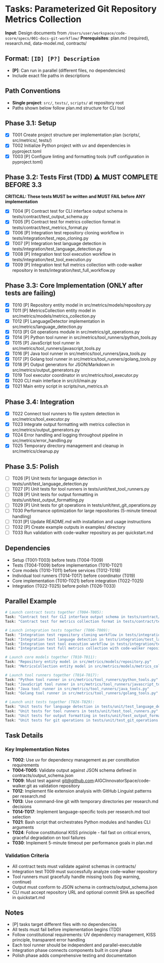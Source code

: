 # Tasks: Parameterized Git Repository Metrics Collection

**Input**: Design documents from `/Users/user/workspace/code-score/specs/001-docs-git-workflow/`
**Prerequisites**: plan.md (required), research.md, data-model.md, contracts/

## Format: `[ID] [P?] Description`
- **[P]**: Can run in parallel (different files, no dependencies)
- Include exact file paths in descriptions

## Path Conventions
- **Single project**: `src/`, `tests/`, `scripts/` at repository root
- Paths shown below follow plan.md structure for CLI tool

## Phase 3.1: Setup
- [x] T001 Create project structure per implementation plan (scripts/, src/metrics/, tests/)
- [x] T002 Initialize Python project with uv and dependencies in pyproject.toml
- [x] T003 [P] Configure linting and formatting tools (ruff configuration in pyproject.toml)

## Phase 3.2: Tests First (TDD) ⚠️ MUST COMPLETE BEFORE 3.3
**CRITICAL: These tests MUST be written and MUST FAIL before ANY implementation**
- [x] T004 [P] Contract test for CLI interface output schema in tests/contract/test_output_schema.py
- [x] T005 [P] Contract test for metrics collection format in tests/contract/test_metrics_format.py
- [x] T006 [P] Integration test repository cloning workflow in tests/integration/test_repo_cloning.py
- [x] T007 [P] Integration test language detection in tests/integration/test_language_detection.py
- [x] T008 [P] Integration test tool execution workflow in tests/integration/test_tool_execution.py
- [x] T009 [P] Integration test full metrics collection with code-walker repository in tests/integration/test_full_workflow.py

## Phase 3.3: Core Implementation (ONLY after tests are failing)
- [x] T010 [P] Repository entity model in src/metrics/models/repository.py
- [x] T011 [P] MetricsCollection entity model in src/metrics/models/metrics_collection.py
- [x] T012 [P] LanguageDetector implementation in src/metrics/language_detection.py
- [x] T013 [P] Git operations module in src/metrics/git_operations.py
- [x] T014 [P] Python tool runner in src/metrics/tool_runners/python_tools.py
- [x] T015 [P] JavaScript tool runner in src/metrics/tool_runners/javascript_tools.py
- [x] T016 [P] Java tool runner in src/metrics/tool_runners/java_tools.py
- [x] T017 [P] Golang tool runner in src/metrics/tool_runners/golang_tools.py
- [x] T018 [P] Output generators for JSON/Markdown in src/metrics/output_generators.py
- [x] T019 Tool executor coordinator in src/metrics/tool_executor.py
- [x] T020 CLI main interface in src/cli/main.py
- [x] T021 Main entry script in scripts/run_metrics.sh

## Phase 3.4: Integration
- [x] T022 Connect tool runners to file system detection in src/metrics/tool_executor.py
- [x] T023 Integrate output formatting with metrics collection in src/metrics/output_generators.py
- [x] T024 Error handling and logging throughout pipeline in src/metrics/error_handling.py
- [x] T025 Temporary directory management and cleanup in src/metrics/cleanup.py

## Phase 3.5: Polish
- [ ] T026 [P] Unit tests for language detection in tests/unit/test_language_detection.py
- [ ] T027 [P] Unit tests for tool runners in tests/unit/test_tool_runners.py
- [ ] T028 [P] Unit tests for output formatting in tests/unit/test_output_formatting.py
- [ ] T029 [P] Unit tests for git operations in tests/unit/test_git_operations.py
- [ ] T030 Performance optimization for large repositories (5-minute timeout handling)
- [ ] T031 [P] Update README.md with installation and usage instructions
- [ ] T032 [P] Create example outputs in examples/ directory
- [ ] T033 Run validation with code-walker repository as per quickstart.md

## Dependencies
- Setup (T001-T003) before tests (T004-T009)
- Tests (T004-T009) before implementation (T010-T021)
- Core models (T010-T011) before services (T012-T018)
- Individual tool runners (T014-T017) before coordinator (T019)
- Core implementation (T010-T021) before integration (T022-T025)
- Integration (T022-T025) before polish (T026-T033)

## Parallel Example
```bash
# Launch contract tests together (T004-T005):
Task: "Contract test for CLI interface output schema in tests/contract/test_output_schema.py"
Task: "Contract test for metrics collection format in tests/contract/test_metrics_format.py"

# Launch integration tests together (T006-T009):
Task: "Integration test repository cloning workflow in tests/integration/test_repo_cloning.py"
Task: "Integration test language detection in tests/integration/test_language_detection.py"
Task: "Integration test tool execution workflow in tests/integration/test_tool_execution.py"
Task: "Integration test full metrics collection with code-walker repository in tests/integration/test_full_workflow.py"

# Launch core models together (T010-T011):
Task: "Repository entity model in src/metrics/models/repository.py"
Task: "MetricsCollection entity model in src/metrics/models/metrics_collection.py"

# Launch tool runners together (T014-T017):
Task: "Python tool runner in src/metrics/tool_runners/python_tools.py"
Task: "JavaScript tool runner in src/metrics/tool_runners/javascript_tools.py"
Task: "Java tool runner in src/metrics/tool_runners/java_tools.py"
Task: "Golang tool runner in src/metrics/tool_runners/golang_tools.py"

# Launch unit tests together (T026-T029):
Task: "Unit tests for language detection in tests/unit/test_language_detection.py"
Task: "Unit tests for tool runners in tests/unit/test_tool_runners.py"
Task: "Unit tests for output formatting in tests/unit/test_output_formatting.py"
Task: "Unit tests for git operations in tests/unit/test_git_operations.py"
```

## Task Details

### Key Implementation Notes
- **T002**: Use uv for dependency management as per constitution requirements
- **T004-T005**: Validate output against JSON schema defined in contracts/output_schema.json
- **T009**: Must test against git@github.com:AIGCInnovatorSpace/code-walker.git as validation repository
- **T012**: Implement file extension analysis with GitHub Linguist patterns per research.md
- **T013**: Use command-line git with temporary directories per research.md decisions
- **T014-T017**: Implement language-specific tools per research.md tool selection
- **T021**: Bash script that orchestrates Python modules and handles CLI arguments
- **T024**: Follow constitutional KISS principle - fail fast on critical errors, graceful degradation on tool failures
- **T030**: Implement 5-minute timeout per performance goals in plan.md

### Validation Criteria
- All contract tests must validate against schemas in contracts/
- Integration test T009 must successfully analyze code-walker repository
- Tool runners must gracefully handle missing tools (log warning, continue)
- Output must conform to JSON schema in contracts/output_schema.json
- CLI must accept repository URL and optional commit SHA as specified in quickstart.md

## Notes
- [P] tasks target different files with no dependencies
- All tests must fail before implementation begins (TDD)
- Follow constitutional requirements: UV dependency management, KISS principle, transparent error handling
- Each tool runner should be independent and parallel-executable
- Integration phase connects components built in core phase
- Polish phase adds comprehensive testing and documentation